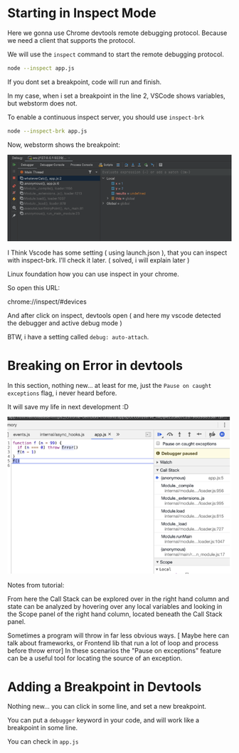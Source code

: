
# Starting in Inspect Mode

Here we gonna use Chrome devtools remote debugging protocol. Because we need a client that supports the protocol.

We will use the `inspect` command to start the remote debugging protocol.

```bash
node --inspect app.js
```

If you dont set a breakpoint, code will run and finish.

In my case, when i set a breakpoint in the line 2, VSCode shows variables, but webstorm does not.

To enable a continuous inspect server, you should use `inspect-brk`

```bash
node --inspect-brk app.js
```

Now, webstorm shows the breakpoint:

<img src='./ws.png' />

I Think Vscode has some setting ( using launch.json ), that you can inspect with inspect-brk. I'll check it later. ( solved, i will explain later )

Linux foundation how you can use inspect in your chrome.

So open this URL:

chrome://inspect/#devices

And after click on inspect, devtools open ( and here my vscode detected the debugger and active debug mode )

BTW, i have a setting called `debug: auto-attach`.

# Breaking on Error in devtools

In this section, nothing new... at least for me, just the `Pause on caught exceptions` flag, i never heard before.

It will save my life in next development :D

<img src='./flag.png' />

Notes from tutorial:

From here the Call Stack can be explored over in the right hand column and state can be analyzed by hovering over any local variables and looking in the Scope panel of the right hand column, located beneath the Call Stack panel.

Sometimes a program will throw in far less obvious ways. [ Maybe here can talk about frameworks, or Frontend lib that run a lot of loop and process before throw error] In these scenarios the "Pause on exceptions" feature can be a useful tool for locating the source of an exception.

# Adding a Breakpoint in Devtools

Nothing new... you can click in some line, and set a new breakpoint.

You can put a `debugger` keyword in your code, and will work like a breakpoint in some line.

You can check in `app.js`